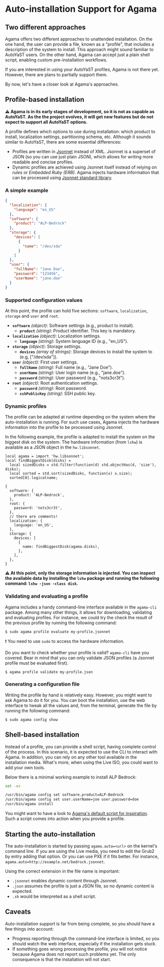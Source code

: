 # Auto-installation Support for Agama

## Two different approaches

Agama offers two different approaches to unattended installation. On the one hand, the user can
provide a file, known as a "profile", that includes a description of the system to install. This
approach might sound familiar to AutoYaST users. On the other hand, Agama can accept just a plain
shell script, enabling custom pre-installation workflows.

If you are interested in using your AutoYaST profiles, Agama is not there yet. However, there are
plans to partially support them.

By now, let's have a closer look at Agama's approaches.

## Profile-based installation

**:warning: Agama is in its early stages of development, so it is not as capable as AutoYaST. As the
the project evolves, it will get new features but do not expect to support all AutoYaST options.**

A profile defines which options to use during installation: which product to install, localization
settings, partitioning schema, etc. Although it sounds similar to AutoYaST, there are some essential
differences:

* Profiles are written in [Jsonnet](https://jsonnet.org/) instead of XML. Jsonnet is a superset of
  JSON (so you can use just plain JSON), which allows for writing more readable and concise
  profiles.
* Dynamic profiles are achieved using Jsonnet itself instead of relying on *rules* or *Embedded Ruby
  (ERB)*. Agama injects hardware information that can be processed using [Jsonnet standard
  library](https://jsonnet.org/ref/stdlib.html).

### A simple example

```json
{
  "localization": {
    "language": "en_US"
  },
  "software": {
    "product": "ALP-Bedrock"
  },
  "storage": {
    "devices": [
      {
        "name": "/dev/sda"
      }
    ]
  },
  "user": {
    "fullName": "Jane Doe",
    "password": "123456",
    "userName": "jane.doe"
  }
}
```
### Supported configuration values

At this point, the profile can hold five sections: `software`, `localization`, `storage` and `user`
and `root`.

- **`software`** *(object)*: Software settings (e.g., product to install).
  - **`product`** *(string)*: Product identifier. This key is mandatory.
- **`localization`** *(object)*: Localization settings.
  - **`language`** *(string)*: System language ID (e.g., "en_US").
- **`storage`** *(object)*: Storage settings.
  - **`devices`** *(array of strings)*: Storage devices to install the system to (e.g,
    ["/dev/sda"]).
- **`user`** *(object)*: First user settings.
  - **`fullName`** *(string)*: Full name (e.g., "Jane Doe").
  - **`userName`** *(string)*: User login name (e.g., "jane.doe").
  - **`password`** *(string)*: User password (e.g., "nots3cr3t").
- **`root`** *(object)*: Root authentication settings.
  - **`password`** *(string)*: Root password.
  - **`sshPublicKey`** *(string)*: SSH public key.

### Dynamic profiles

The profile can be adapted at runtime depending on the system where the auto-installation is
running. For such use cases, Agama injects the hardware information into the profile to be processed
using Jsonnet.

In the following example, the profile is adapted to install the system on the biggest disk on the
system. The hardware information (from `lshw`) is available as a JSON object in the `hw.libsonnet`.

```jsonnet
local agama = import 'hw.libsonnet';
local findBiggestDisk(disks) =
  local sizedDisks = std.filter(function(d) std.objectHas(d, 'size'), disks);
  local sorted = std.sort(sizedDisks, function(x) x.size);
  sorted[0].logicalname;

{
  software: {
    product: 'ALP-Bedrock',
  },
  root: {
    password: 'nots3cr3t',
  },
  // there are comments!
  localization: {
    language: 'en_US',
  },
  storage: {
    devices: [
      {
        name: findBiggestDisk(agama.disks),
      },
    ],
  },
}
```

**:warning: At this point, only the storage information is injected. You can inspect the available
data by installing the `lshw` package and running the following command: `lshw -json -class disk`.**

### Validating and evaluating a profile

Agama includes a handy command-line interface available in the `agama-cli` package. Among many other
things, it allows for downloading, validating and evaluating profiles. For instance, we could try
the check the result of the previous profile by running the following command:

```
$ sudo agama profile evaluate my-profile.jsonnet
```

:exclamation: You need to use `sudo` to access the hardware information.

Do you want to check whether your profile is valid? `agama-cli` have you covered. Bear in mind that
you can only validate JSON profiles (a Jsonnet profile must be evaluated first).

```
$ agama profile validate my-profile.json
```

### Generating a configuration file

Writing the profile by hand is relatively easy. However, you might want to ask Agama to do it for
you. You can boot the installation, use the web interface to tweak all the values and, from the
terminal, generate the file by running the following command:

```
$ sudo agama config show
```

## Shell-based installation

Instead of a profile, you can provide a shell script, having complete control of the process. In
this scenario, it is expected to use the CLI to interact with Agama. In addition, you can rely on
any other tool available in the installation media. What's more, when using the Live ISO, you could
want to add your own tools.

Below there is a minimal working example to install ALP Bedrock:

```sh
set -ex

/usr/bin/agama config set software.product=ALP-Bedrock
/usr/bin/agama config set user.userName=joe user.password=doe
/usr/bin/agama install
```

You might want to have a look to [Agama's default script for inspiration](./scripts/auto.sh). Such a
script comes into action when you provide a profile.

## Starting the auto-installation

The auto-installation is started by passing `agama.auto=<url>` on the kernel's command line. If you
are using the Live media, you need to edit the Grub2 by entry adding that option. Or you can use PXE
if it fits better. For instance, `agama.auto=http://example.net/bedrock.jsonnet`.

Using the correct extension in the file name is important:

* `.jsonnet` enables dynamic content through Jsonnet.
* `.json` assumes the profile is just a JSON file, so no dynamic content is expected.
* `.sh` would be interpreted as a shell script.

## Caveats

Auto-installation support is far from being complete, so you should have a few things into account:

* Progress reporting through the command-line interface is limited, so you should watch the web
  interface, especially if the installation gets stuck.
* If something goes wrong processing the profile, you will not notice because Agama does not report
  such problems yet. The only consequence is that the installation will not start.
